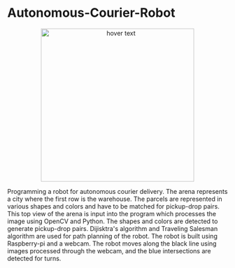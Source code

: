 # Autonomous-Courier-Robot

<p align="center">
  <img src="test4.jpg" width="350" title="hover text">
</p>

Programming a robot for autonomous courier delivery. The arena represents a city where the first row is the warehouse. The parcels are represented in various shapes and colors and have to be matched for pickup-drop pairs. This top view of the arena is input into the program which processes the image using OpenCV and Python. The shapes and colors are detected to generate pickup-drop pairs. Dijisktra's algorithm and Traveling Salesman algorithm are used for path planning of the robot. The robot is built using Raspberry-pi and a webcam. The robot moves along the black line using images processed through the webcam, and the blue intersections are detected for turns.
